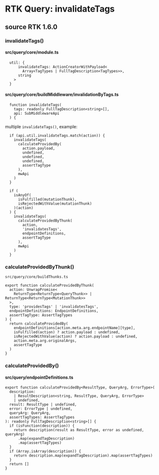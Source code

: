 # RTK Query: invalidateTags

## source RTK 1.6.0

### invalidateTags()

#### src/query/core/module.ts

```
  util: {
      invalidateTags: ActionCreatorWithPayload<
        Array<TagTypes | FullTagDescription<TagTypes>>,
      string
    >
  }
```

#### src/query/core/buildMiddleware/invalidationByTags.ts

```
  function invalidateTags(
    tags: readonly FullTagDescription<string>[],
    api: SubMiddlewareApi
  ) {
```

multiple `invalidateTags()`, example:

```
  if (api.util.invalidateTags.match(action)) {
    invalidateTags(
      calculateProvidedBy(
        action.payload,
        undefined,
        undefined,
        undefined,
        assertTagType
      ),
      mwApi
    )
  }
```

```
  if (
    isAnyOf(
      isFulfilled(mutationThunk),
      isRejectedWithValue(mutationThunk)
    )(action)
  ) {
    invalidateTags(
      calculateProvidedByThunk(
        action,
        'invalidatesTags',
        endpointDefinitions,
        assertTagType
      ),
      mwApi
    )
  }
```

### calculateProvidedByThunk()

`src/query/core/buildThunks.ts`

```
export function calculateProvidedByThunk(
  action: UnwrapPromise<
    ReturnType<ReturnType<QueryThunk>> | ReturnType<ReturnType<MutationThunk>>
  >,
  type: 'providesTags' | 'invalidatesTags',
  endpointDefinitions: EndpointDefinitions,
  assertTagType: AssertTagTypes
) {
  return calculateProvidedBy(
    endpointDefinitions[action.meta.arg.endpointName][type],
    isFulfilled(action) ? action.payload : undefined,
    isRejectedWithValue(action) ? action.payload : undefined,
    action.meta.arg.originalArgs,
    assertTagType
  )
}
```

### calculateProvidedBy()

#### src/query/endpointDefinitions.ts

```
export function calculateProvidedBy<ResultType, QueryArg, ErrorType>(
  description:
    | ResultDescription<string, ResultType, QueryArg, ErrorType>
    | undefined,
  result: ResultType | undefined,
  error: ErrorType | undefined,
  queryArg: QueryArg,
  assertTagTypes: AssertTagTypes
): readonly FullTagDescription<string>[] {
  if (isFunction(description)) {
    return description(result as ResultType, error as undefined, queryArg)
      .map(expandTagDescription)
      .map(assertTagTypes)
  }
  if (Array.isArray(description)) {
    return description.map(expandTagDescription).map(assertTagTypes)
  }
  return []
}
```
